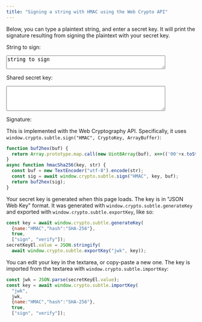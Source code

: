 ```yaml
---
title: "Signing a string with HMAC using the Web Crypto API"
---
```


Below, you can type a plaintext string, and enter a secret key.
It will print the signature resulting from signing the plaintext with your secret key.

<div>
  <p>String to sign:</p>
  <textarea id="stringToSign" rows="2" cols="50">string to sign</textarea>
  <p>Shared secret key:</p>
  <textarea id="key" rows="4" cols="50"></textarea>
  <p>Signature:</p>
  <code id="sig"></code>
  <script>
    (async function(){
      function buf2hex(buf) {
        return Array.prototype.map.call(new Uint8Array(buf), x=>(('00'+x.toString(16)).slice(-2))).join('');
      }
      async function hmacSha256(key, str) {
        const buf = new TextEncoder("utf-8").encode(str);
        const sig = await window.crypto.subtle.sign("HMAC", key, buf);
        return buf2hex(sig);
      }
      const secretKeyEl = document.getElementById("key");
      const stringEl = document.getElementById("stringToSign");
      const sigEl = document.getElementById("sig");
      const key = await window.crypto.subtle.generateKey(
        {name:"HMAC","hash":"SHA-256"},
        true,
        ["sign", "verify"]);
      secretKeyEl.value = JSON.stringify(
        await window.crypto.subtle.exportKey("jwk", key));
      async function update() {
        console.log("update");
        const jwk = JSON.parse(secretKeyEl.value);
        const key = await window.crypto.subtle.importKey(
          "jwk",
          jwk,
          {name:"HMAC","hash":"SHA-256"},
          true,
          ["sign", "verify"]);
        sigEl.innerText = await hmacSha256(key, stringEl.value);
      }
      secretKeyEl.oninput = update;
      stringEl.oninput = update;
      update();
    })();
  </script>
</div>

This is implemented with the Web Cryptography API.
Specifically, it uses `window.crypto.subtle.sign("HMAC", CryptoKey, ArrayBuffer)`:

```js
function buf2hex(buf) {
  return Array.prototype.map.call(new Uint8Array(buf), x=>(('00'+x.toString(16)).slice(-2))).join('');
}
async function hmacSha256(key, str) {
  const buf = new TextEncoder("utf-8").encode(str);
  const sig = await window.crypto.subtle.sign("HMAC", key, buf);
  return buf2hex(sig);
}
```

Your secret key is generated when this page loads.
The key is in "JSON Web Key" format.
It was generated with `window.crypto.subtle.generateKey`
and exported with `window.crypto.subtle.exportKey`,
like so:

```js
const key = await window.crypto.subtle.generateKey(
  {name:"HMAC","hash":"SHA-256"},
  true,
  ["sign", "verify"]);
secretKeyEl.value = JSON.stringify(
  await window.crypto.subtle.exportKey("jwk", key));
```

You can edit your key in the textarea, or copy-paste a new one.
The key is imported from the textarea with `window.crypto.subtle.importKey`:

```js
const jwk = JSON.parse(secretKeyEl.value);
const key = await window.crypto.subtle.importKey(
  "jwk",
  jwk,
  {name:"HMAC","hash":"SHA-256"},
  true,
  ["sign", "verify"]);
```
